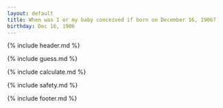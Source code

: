 ```yaml
---
layout: default
title: When was I or my baby conceived if born on December 16, 1906?
birthday: Dec 16, 1906
---
```


{% include header.md %}

{% include guess.md %}

{% include calculate.md %}

{% include safety.md %}

{% include footer.md %}



